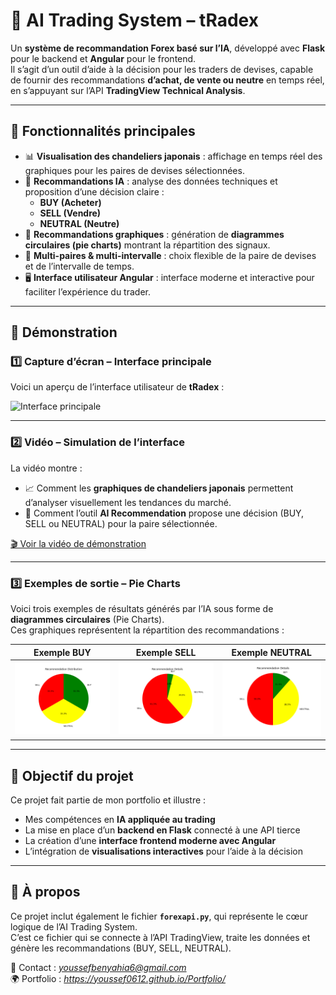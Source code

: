 # 🧠 AI Trading System – tRadex  

Un **système de recommandation Forex basé sur l’IA**, développé avec **Flask** pour le backend et **Angular** pour le frontend.  
Il s’agit d’un outil d’aide à la décision pour les traders de devises, capable de fournir des recommandations **d’achat, de vente ou neutre** en temps réel, en s’appuyant sur l’API **TradingView Technical Analysis**.  

---

## 🚀 Fonctionnalités principales  

- 📊 **Visualisation des chandeliers japonais** : affichage en temps réel des graphiques pour les paires de devises sélectionnées.  
- 🤖 **Recommandations IA** : analyse des données techniques et proposition d’une décision claire :  
  - **BUY (Acheter)**  
  - **SELL (Vendre)**  
  - **NEUTRAL (Neutre)**  
- 🎯 **Recommandations graphiques** : génération de **diagrammes circulaires (pie charts)** montrant la répartition des signaux.  
- 🔄 **Multi-paires & multi-intervalle** : choix flexible de la paire de devises et de l’intervalle de temps.  
- 🖥️ **Interface utilisateur Angular** : interface moderne et interactive pour faciliter l’expérience du trader.  

---

## 🎥 Démonstration  

### 1️⃣ Capture d’écran – Interface principale  
Voici un aperçu de l’interface utilisateur de **tRadex** :  

![Interface principale](examples/TRadex.png)  

---

### 2️⃣ Vidéo – Simulation de l’interface  
La vidéo montre :  
- 📈 Comment les **graphiques de chandeliers japonais** permettent d’analyser visuellement les tendances du marché.  
- 🤖 Comment l’outil **AI Recommendation** propose une décision (BUY, SELL ou NEUTRAL) pour la paire sélectionnée.  

[🎬 Voir la vidéo de démonstration](examples/demo.mp4)  

---

### 3️⃣ Exemples de sortie – Pie Charts  
Voici trois exemples de résultats générés par l’IA sous forme de **diagrammes circulaires** (Pie Charts).  
Ces graphiques représentent la répartition des recommandations :  

| Exemple BUY | Exemple SELL | Exemple NEUTRAL |
|-------------|--------------|-----------------|
| ![Résultat BUY](chart_1_simulation.png) | ![Résultat SELL](chart_2_simulation.png) | ![Résultat NEUTRAL](chart_3_simulation.png) |  

---

## 🎯 Objectif du projet  

Ce projet fait partie de mon portfolio et illustre :  
- Mes compétences en **IA appliquée au trading**  
- La mise en place d’un **backend en Flask** connecté à une API tierce  
- La création d’une **interface frontend moderne avec Angular**  
- L’intégration de **visualisations interactives** pour l’aide à la décision  

---
## 📌 À propos  

Ce projet inclut également le fichier **`forexapi.py`**, qui représente le cœur logique de l’AI Trading System.  
C’est ce fichier qui se connecte à l’API TradingView, traite les données et génère les recommandations (BUY, SELL, NEUTRAL).  

📧 Contact : *youssefbenyahia6@gmail.com*  
🌍 Portfolio : *https://youssef0612.github.io/Portfolio/*  

